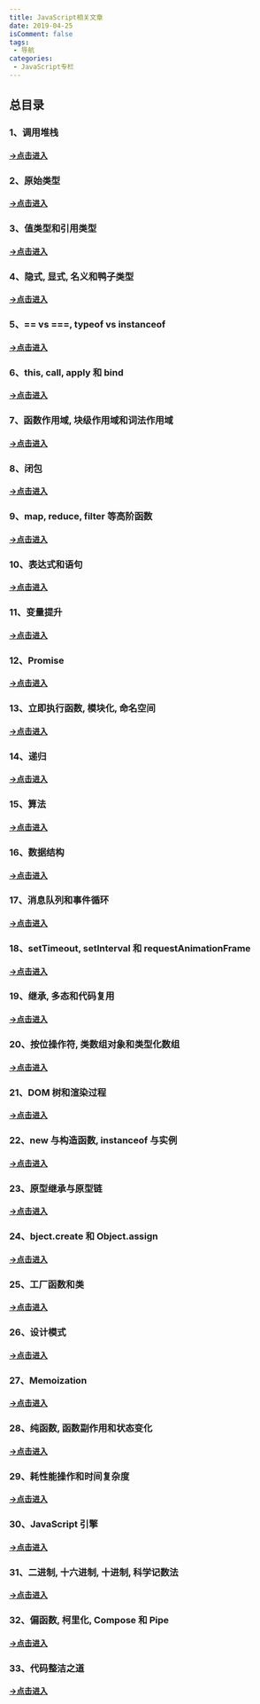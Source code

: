 ```yaml
---
title: JavaScript相关文章
date: 2019-04-25
isComment: false
tags:
 - 导航
categories:
 - JavaScript专栏
---
```


## 总目录

### 1、调用堆栈

#### [->点击进入](/views/javascript/1/)

### 2、原始类型

#### [->点击进入](/views/javascript/2/)

### 3、值类型和引用类型

#### [->点击进入](/views/javascript/3/)

### 4、隐式, 显式, 名义和鸭子类型

#### [->点击进入](/views/javascript/4/)

### 5、== vs ===, typeof vs instanceof

#### [->点击进入](/views/javascript/5/)

### 6、this, call, apply 和 bind

#### [->点击进入](/views/javascript/6/)

### 7、函数作用域, 块级作用域和词法作用域

#### [->点击进入](/views/javascript/7/)

### 8、闭包

#### [->点击进入](/views/javascript/8/)

### 9、map, reduce, filter 等高阶函数

#### [->点击进入](/views/javascript/9/)

### 10、表达式和语句

#### [->点击进入](/views/javascript/10/)

### 11、变量提升

#### [->点击进入](/views/javascript/11/)

### 12、Promise

#### [->点击进入](/views/javascript/12/)

### 13、立即执行函数, 模块化, 命名空间

#### [->点击进入](/views/javascript/13/)

### 14、递归

#### [->点击进入](/views/javascript/14/)

### 15、算法

#### [->点击进入](/views/javascript/15/)

### 16、数据结构

#### [->点击进入](/views/javascript/16/)

### 17、消息队列和事件循环

#### [->点击进入](/views/javascript/17/)

### 18、setTimeout, setInterval 和 requestAnimationFrame

#### [->点击进入](/views/javascript/18/)

### 19、继承, 多态和代码复用

#### [->点击进入](/views/javascript/19/)

### 20、按位操作符, 类数组对象和类型化数组

#### [->点击进入](/views/javascript/20/)

### 21、DOM 树和渲染过程

#### [->点击进入](/views/javascript/21/)

### 22、new 与构造函数, instanceof 与实例

#### [->点击进入](/views/javascript/22/)

### 23、原型继承与原型链

#### [->点击进入](/views/javascript/23/)

### 24、bject.create 和 Object.assign

#### [->点击进入](/views/javascript/24/)

### 25、工厂函数和类

#### [->点击进入](/views/javascript/25/)

### 26、设计模式

#### [->点击进入](/views/javascript/26/)

### 27、Memoization

#### [->点击进入](/views/javascript/27/)

### 28、纯函数, 函数副作用和状态变化

#### [->点击进入](/views/javascript/28/)

### 29、耗性能操作和时间复杂度

#### [->点击进入](/views/javascript/29/)

### 30、JavaScript 引擎

#### [->点击进入](/views/javascript/30/)

### 31、二进制, 十六进制, 十进制, 科学记数法

#### [->点击进入](/views/javascript/31/)

### 32、偏函数, 柯里化, Compose 和 Pipe

#### [->点击进入](/views/javascript/32/)

### 33、代码整洁之道

#### [->点击进入](/views/javascript/33/)
